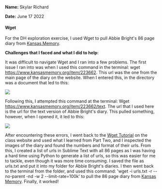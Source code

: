 **Name:** Skylar Richard

**Date:** June 17 2022

#### Wget 

For the DH exploration exercise, I used Wget to pull Abbie Bright's 86 page diary from [Kansas Memory](https://www.kansasmemory.org/). 

**Challenges that I faced and what I did to help:** 

It was difficult to navigate Wget and I ran into a few problems. The first issue I ran into was when I used this command in the terminal: wget https://www.kansasmemory.org/item/223662. This url was the one from the main page of the diary on the website. When I entered this, in the directory was a document that led to this:

![](https://github.com/SRichard77/DH-Exploration-Exercise/blob/b1fca45bb582f3a85b39981d5b21b4a3b7ac1a69/DH%20exploration%20Wget%20error%201.png)

Following this, I attempted this command at the terminal: Wget https://www.kansasmemory.org/item/223662/text. The url that I used here is the url for the text version of Abbie Bright's diary. This pulled something, however, when I opened it, it led to this: 

![](https://github.com/SRichard77/DH-Exploration-Exercise/blob/27a875f0518caa5cc6ea6f1c1342b7c80ecdfa08/DH%20exploration%20Wget%20error%202.png)

After encountering these errors, I went back to the [Wget Tutorial](https://craftingdh.netlify.app/tutorials/wget/#basic-usage) on the class website and used what I learned from Part Two, and I inspected the images of the diary and found the numbers and format of their urls. From this, I created a list of urls in Sublime Text with all 86 pages as I was having a hard time using Python to generate a list of urls, so this was easier for me to tackle, even though it was more time consuming. I saved the file as urls.txt and put it into my folder for Abbie Bright's diaries. I then went back to the terminal from the folder, and used this command: 'wget -i urls.txt -r --no-parent -nd -w 2 --limit-rate=100k' to pull the 86 page diary from [Kansas Memory](https://www.kansasmemory.org/). Finally, it worked! 


